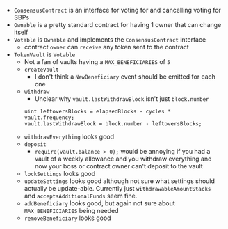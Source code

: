 - `ConsensusContract` is an interface for voting for and cancelling voting for SBPs
- `Ownable` is a pretty standard contract for having 1 owner that can change itself
- `Votable` is `Ownable` and implements the `ConsensusContract` interface
	- contract `owner` can `receive` any token sent to the contract
- `TokenVault` is `Votable`
	- Not a fan of vaults having a `MAX_BENEFICIARIES` of `5`
	- `createVault`
		- I don't think a `NewBeneficiary` event should be emitted for each one
	- `withdraw`
		- Unclear why `vault.lastWithdrawBlock` isn't just `block.number`
		```
		uint leftoversBlocks = elapsedBlocks - cycles * vault.frequency;
		vault.lastWithdrawBlock = block.number - leftoversBlocks;
		```
	- `withdrawEverything` looks good
	- `deposit`
		- `require(vault.balance > 0);` would be annoying if you had a vault of a weekly allowance and you withdraw everything and now your boss or contract owner can't deposit to the vault
	- `lockSettings` looks good
	- `updateSettings` looks good although not sure what settings should actually be update-able. Currently just `withdrawableAmountStacks` and `acceptsAdditionalFunds` seem fine.
	- `addBeneficiary` looks good, but again not sure about `MAX_BENEFICIARIES` being needed
	- `removeBeneficiary` looks good